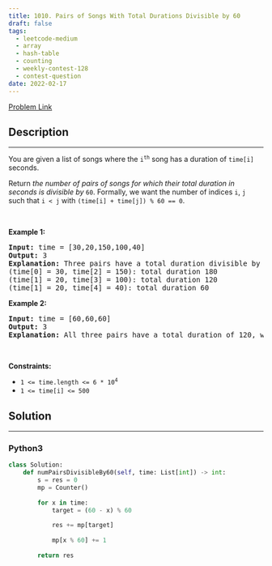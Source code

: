 ```yaml
---
title: 1010. Pairs of Songs With Total Durations Divisible by 60
draft: false
tags: 
  - leetcode-medium
  - array
  - hash-table
  - counting
  - weekly-contest-128
  - contest-question
date: 2022-02-17
---
```


[Problem Link](https://leetcode.com/problems/pairs-of-songs-with-total-durations-divisible-by-60/)

## Description

---
<p>You are given a list of songs where the <code>i<sup>th</sup></code> song has a duration of <code>time[i]</code> seconds.</p>

<p>Return <em>the number of pairs of songs for which their total duration in seconds is divisible by</em> <code>60</code>. Formally, we want the number of indices <code>i</code>, <code>j</code> such that <code>i &lt; j</code> with <code>(time[i] + time[j]) % 60 == 0</code>.</p>

<p>&nbsp;</p>
<p><strong class="example">Example 1:</strong></p>

<pre>
<strong>Input:</strong> time = [30,20,150,100,40]
<strong>Output:</strong> 3
<strong>Explanation:</strong> Three pairs have a total duration divisible by 60:
(time[0] = 30, time[2] = 150): total duration 180
(time[1] = 20, time[3] = 100): total duration 120
(time[1] = 20, time[4] = 40): total duration 60
</pre>

<p><strong class="example">Example 2:</strong></p>

<pre>
<strong>Input:</strong> time = [60,60,60]
<strong>Output:</strong> 3
<strong>Explanation:</strong> All three pairs have a total duration of 120, which is divisible by 60.
</pre>

<p>&nbsp;</p>
<p><strong>Constraints:</strong></p>

<ul>
	<li><code>1 &lt;= time.length &lt;= 6 * 10<sup>4</sup></code></li>
	<li><code>1 &lt;= time[i] &lt;= 500</code></li>
</ul>


## Solution

---
### Python3
``` py title='pairs-of-songs-with-total-durations-divisible-by-60'
class Solution:
    def numPairsDivisibleBy60(self, time: List[int]) -> int:
        s = res = 0
        mp = Counter()
        
        for x in time:
            target = (60 - x) % 60
            
            res += mp[target]
            
            mp[x % 60] += 1
        
        return res
```

